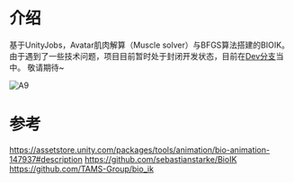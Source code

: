# 介绍


基于UnityJobs，Avatar肌肉解算（Muscle solver）与BFGS算法搭建的BIOIK。
由于遇到了一些技术问题，项目目前暂时处于封闭开发状态，目前在[Dev分支](https://github.com/OneYoungMean/Magic-Motion/tree/MagicMotionDev)当中。
敬请期待~

![A9](https://user-images.githubusercontent.com/44113189/205921783-c5e0d03e-237b-4015-b64d-c960043cdbac.gif)

# 参考
https://assetstore.unity.com/packages/tools/animation/bio-animation-147937#description
https://github.com/sebastianstarke/BioIK
https://github.com/TAMS-Group/bio_ik
